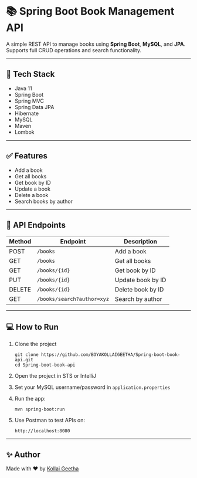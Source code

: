 # 📚 Spring Boot Book Management API

A simple REST API to manage books using **Spring Boot**, **MySQL**, and **JPA**.  
Supports full CRUD operations and search functionality.

---

## 🚀 Tech Stack
- Java 11
- Spring Boot
- Spring MVC
- Spring Data JPA
- Hibernate
- MySQL
- Maven
- Lombok

---

## ✅ Features
- Add a book
- Get all books
- Get book by ID
- Update a book
- Delete a book
- Search books by author

---

## 🔗 API Endpoints

| Method | Endpoint                    | Description          |
|--------|-----------------------------|----------------------|
| POST   | `/books`                    | Add a book           |
| GET    | `/books`                    | Get all books        |
| GET    | `/books/{id}`               | Get book by ID       |
| PUT    | `/books/{id}`               | Update book by ID    |
| DELETE | `/books/{id}`               | Delete book by ID    |
| GET    | `/books/search?author=xyz`  | Search by author     |

---

## 💻 How to Run

1. Clone the project  
   ```
   git clone https://github.com/BOYAKOLLAIGEETHA/Spring-boot-book-api.git
   cd Spring-boot-book-api
   ```

2. Open the project in STS or IntelliJ

3. Set your MySQL username/password in `application.properties`

4. Run the app:  
   ```
   mvn spring-boot:run
   ```

5. Use Postman to test APIs on:  
   ```
   http://localhost:8080
   ```

---

## ✨ Author

Made with ❤️ by [Kollai Geetha](https://github.com/BOYAKOLLAIGEETHA)

